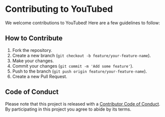 # Contributing to YouTubed

We welcome contributions to YouTubed! Here are a few guidelines to follow:

## How to Contribute

1. Fork the repository.
2. Create a new branch (`git checkout -b feature/your-feature-name`).
3. Make your changes.
4. Commit your changes (`git commit -m 'Add some feature'`).
5. Push to the branch (`git push origin feature/your-feature-name`).
6. Create a new Pull Request.

## Code of Conduct

Please note that this project is released with a [Contributor Code of Conduct](CODE_OF_CONDUCT.md). By participating in this project you agree to abide by its terms.
